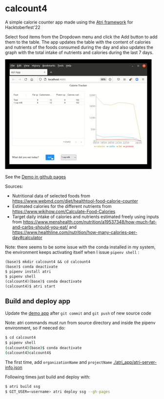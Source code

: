 # calcount4
A simple calorie counter app made using the [Atri framework](https://github.com/Atri-Labs/atrilabs-engine) for Hacktoberfest'22

Select food items from the Dropdown menu and click the Add button to add them to the table. The app updates the table with the content of calories and nutrients of the foods consumed during the day and also updates the graph with the total intake of nutrients and calories during the last 7 days. 

![calories](assets/images/calories.gif)

See the [Demo in github pages](https://mhered.github.io/calcount4/)

Sources: 
* Nutritional data of selected foods from https://www.webmd.com/diet/healthtool-food-calorie-counter
* Estimated calories for the different nutrients from https://www.wikihow.com/Calculate-Food-Calories
* Target daily intake of calories and nutrients estimated freely using inputs from https://www.menshealth.com/nutrition/a19537348/how-much-fat-and-carbs-should-you-eat/ and https://www.healthline.com/nutrition/how-many-calories-per-day#calculator 

Note: there seems to be some issue with the conda installed in my system, the environment keeps activating itself when I issue `pipenv shell` :

```
(base)$ mkdir calcount4 && cd calcount4
(base)$ conda deactivate
$ pipenv install atri
$ pipenv shell
(calcount4)(base)$ conda deactivate
(calcount4)$ atri start
```



## Build and deploy app
Update the [demo app](https://mhered.github.io/calcount4/) after `git commit` and `git push` of new source code

Note: atri commands must run from source directory and inside the pipenv environment, so if neeced do:
```bash
$ cd calcount4
$ pipenv shell
(calcount4)(base)$ conda deactivate
(calcount4)calcount4$
```
The first time, add `organizationName` and `projectName`  [./atri_app/atri-server-info.json](./atri_app/atri-server-info.json)

Following times just build and deploy with:

```bash
$ atri build ssg
$ GIT_USER=<username> atri deploy ssg --gh-pages
```
